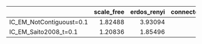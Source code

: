 |                          |   scale_free |   erdos_renyi |   connected_cave_man |   barabasi |
|:-------------------------|-------------:|--------------:|---------------------:|-----------:|
| IC_EM_NotContiguoust=0.1 |      1.82488 |       3.93094 |              5.50391 |   12.5397  |
| IC_EM_Saito2008_t=0.1    |      1.20836 |       1.85496 |              1.65686 |    4.31527 |